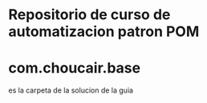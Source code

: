 # Repositorio de curso de automatizacion patron POM

# com.choucair.base 
es la carpeta de la solucion de la guia